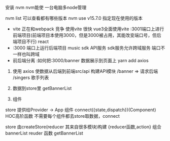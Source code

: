 安装 nvm
nvm能使 一台电脑多node管理 

nvm list 可以查看都有哪些版本
nvm use v15.7.0 指定现在使用的版本

- vite 正在和webpack 竞争
使用vite 很快 vue3全面使用vite
:3001端口上进行前端项目(前端项目本使用3000，但是3000被占用，其能改变端口号，但后端项目不行) react
- :3000 端口上运行后端项目 music sdk API服务
sdk服务允许跨域服务 端口不一样也叫跨域
- 前后端分离
:如何把:3000/banner 数据展示到页面上
 yarn add axios
1. 使用 axios  使数据从后端到前端src/api
构建API模块 /banner => 请求后端
/singers 歌手列表
2. 数据到store里   getBannerList

3. 组件


store 提供给Provider -> App 组件
connect({state,dispatch})(Component)
HOC高阶函数
不需要每个组件都去store取数据，connect

store 由createStore(reducer 其来自很多模块)构建
{reducer函数,action} 组合
bannerList reuder 函数 getBannerList